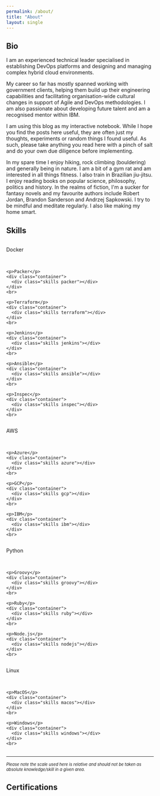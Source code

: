 ```yaml
---
permalink: /about/
title: "About"
layout: single
---
```


## Bio

I am an experienced technical leader specialised in establishing DevOps platforms and designing and managing complex hybrid cloud environments.

My career so far has mostly spanned working with government clients, helping them build up their engineering capabilities and facilitating organisation-wide cultural changes in support of Agile and DevOps methodologies. I am also passionate about developing future talent and am a recognised mentor within IBM.

I am using this blog as my interactive notebook. While I hope you find the posts here useful, they are often just my thoughts, experiments or random things I found useful. As such, please take anything you read here with a pinch of salt and do your own due diligence before implementing.

In my spare time I enjoy hiking, rock climbing (bouldering) and generally being in nature. I am a bit of a gym rat and am interested in all things fitness. I also train in Brazilian jiu-jitsu. I enjoy reading books on popular science, philosophy, politics and history. In the realms of fiction, I'm a sucker for fantasy novels and my favourite authors include Robert Jordan, Brandon Sanderson and Andrzej Sapkowski. I try to be mindful and meditate regularly. I also like making my home smart.

## Skills

<html>
<head>
<meta name="viewport" content="width=device-width, initial-scale=1">
<style>
* {box-sizing: border-box}

.container {
  width: 100%;
  background-color: #ddd;
  border-radius: 25px;
  border: 2px solid;
  border-color: #878383;
}

.skills {
  text-align: bottom;
  padding-top: 5px;
  padding-bottom: 5px;
  color: white;
  border-radius: 25px;
}

.terraform {width: 90%; background-color: #363535;}
.docker {width: 80%; background-color: #363535;}
.packer {width: 70%; background-color: #363535;}
.jenkins {width: 70%; background-color: #363535;}
.ansible {width: 70%; background-color: #363535;}
.inspec {width: 60%; background-color: #363535;}
.kitchenci {width: 50%; background-color: #363535;}

.python {width: 80%; background-color: #363535;}
.groovy {width: 60%; background-color: #363535;}
.ruby {width: 30%; background-color: #363535;}
.nodejs {width: 20%; background-color: #363535;}
.go {width: 20%; background-color: #363535;}

.aws {width: 80%; background-color: #3b7bf4;}
.azure {width: 40%; background-color: #3b7bf4;}
.gcp {width: 20%; background-color: #3b7bf4;}
.ibm {width: 10%; background-color: #3b7bf4;}

.linux {width: 80%; background-color: #3b7bf4;}
.macos {width: 80%; background-color: #3b7bf4;}
.windows {width: 60%; background-color: #3b7bf4;}

.excel {width: 80%; background-color: #363535;}
.ppt {width: 90%; background-color: #363535;}
.word {width: 80%; background-color: #363535;}

.polish {width: 80%; background-color: #363535;}
.english {width: 90%; background-color: #363535;}

.row {
  display: flex;
}

.column {
  flex: 25%;
  padding: 10px;
}
</style>
</head>
<body>

<div class="row">
  <div class="column">
    <p>Docker</p>
    <div class="container">
      <div class="skills docker"></div>
    </div>
    <br>

    <p>Packer</p>
    <div class="container">
      <div class="skills packer"></div>
    </div>
    <br>

    <p>Terraform</p>
    <div class="container">
      <div class="skills terraform"></div>
    </div>
    <br>

    <p>Jenkins</p>
    <div class="container">
      <div class="skills jenkins"></div>
    </div>
    <br>

    <p>Ansible</p>
    <div class="container">
      <div class="skills ansible"></div>
    </div>
    <br>

    <p>Inspec</p>
    <div class="container">
      <div class="skills inspec"></div>
    </div>
    <br>
  </div>
  <div class="column">
    <p>AWS</p>
    <div class="container">
      <div class="skills aws"></div>
    </div>
    <br>

    <p>Azure</p>
    <div class="container">
      <div class="skills azure"></div>
    </div>
    <br>

    <p>GCP</p>
    <div class="container">
      <div class="skills gcp"></div>
    </div>
    <br>

    <p>IBM</p>
    <div class="container">
      <div class="skills ibm"></div>
    </div>
    <br>
  </div>
  <div class="column">
    <p>Python</p>
    <div class="container">
      <div class="skills python"></div>
    </div>
    <br>

    <p>Groovy</p>
    <div class="container">
      <div class="skills groovy"></div>
    </div>
    <br>

    <p>Ruby</p>
    <div class="container">
      <div class="skills ruby"></div>
    </div>
    <br>

    <p>Node.js</p>
    <div class="container">
      <div class="skills nodejs"></div>
    </div>
    <br>
  </div>
  <div class="column">
    <p>Linux</p>
    <div class="container">
      <div class="skills linux"></div>
    </div>
    <br>

    <p>MacOS</p>
    <div class="container">
      <div class="skills macos"></div>
    </div>
    <br>

    <p>Windows</p>
    <div class="container">
      <div class="skills windows"></div>
    </div>
    <br>
  </div>
</div>

</body>
</html>

---
<span style="font-size:0.8em;">*Please note the scale used here is relative and should not be taken as absolute knowledge/skill in a given area.*</span>

## Certifications

<div data-iframe-width="150" data-iframe-height="270" data-share-badge-id="d3da7709-f37e-4e1f-ba94-94e563d2870f" data-share-badge-host="https://www.credly.com"></div><script type="text/javascript" async src="//cdn.credly.com/assets/utilities/embed.js"></script>

<div data-iframe-width="150" data-iframe-height="270" data-share-badge-id="4b0d411f-0692-41df-8f86-66a3ae7bea0a" data-share-badge-host="https://www.credly.com"></div><script type="text/javascript" async src="//cdn.credly.com/assets/utilities/embed.js"></script>

<div data-iframe-width="150" data-iframe-height="270" data-share-badge-id="234b5bb5-7867-4632-9fd8-6d818f8e610e" data-share-badge-host="https://www.credly.com"></div><script type="text/javascript" async src="//cdn.credly.com/assets/utilities/embed.js"></script>

<div data-iframe-width="150" data-iframe-height="270" data-share-badge-id="234b5bb5-7867-4632-9fd8-6d818f8e610e" data-share-badge-host="https://www.credly.com"></div><script type="text/javascript" async src="//cdn.credly.com/assets/utilities/embed.js"></script>